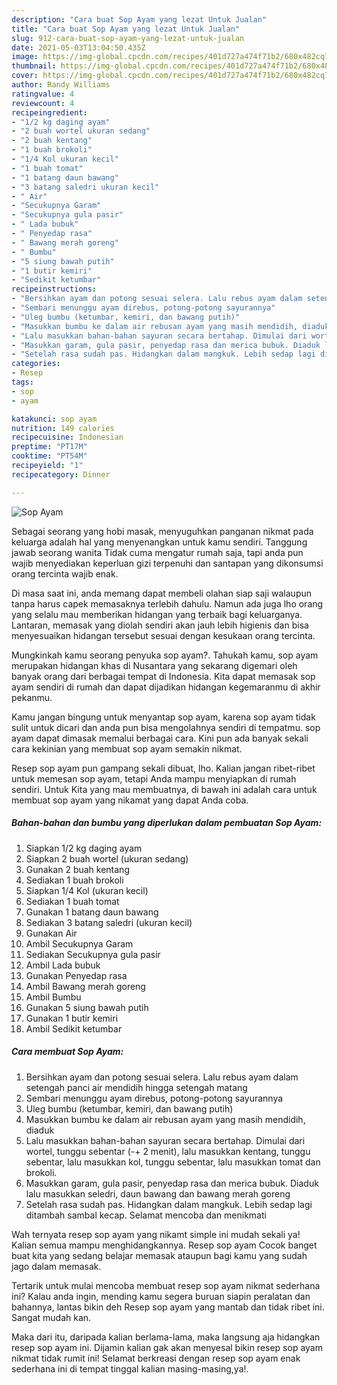 ```yaml
---
description: "Cara buat Sop Ayam yang lezat Untuk Jualan"
title: "Cara buat Sop Ayam yang lezat Untuk Jualan"
slug: 912-cara-buat-sop-ayam-yang-lezat-untuk-jualan
date: 2021-05-03T13:04:50.435Z
image: https://img-global.cpcdn.com/recipes/401d727a474f71b2/680x482cq70/sop-ayam-foto-resep-utama.jpg
thumbnail: https://img-global.cpcdn.com/recipes/401d727a474f71b2/680x482cq70/sop-ayam-foto-resep-utama.jpg
cover: https://img-global.cpcdn.com/recipes/401d727a474f71b2/680x482cq70/sop-ayam-foto-resep-utama.jpg
author: Randy Williams
ratingvalue: 4
reviewcount: 4
recipeingredient:
- "1/2 kg daging ayam"
- "2 buah wortel ukuran sedang"
- "2 buah kentang"
- "1 buah brokoli"
- "1/4 Kol ukuran kecil"
- "1 buah tomat"
- "1 batang daun bawang"
- "3 batang saledri ukuran kecil"
- " Air"
- "Secukupnya Garam"
- "Secukupnya gula pasir"
- " Lada bubuk"
- " Penyedap rasa"
- " Bawang merah goreng"
- " Bumbu"
- "5 siung bawah putih"
- "1 butir kemiri"
- "Sedikit ketumbar"
recipeinstructions:
- "Bersihkan ayam dan potong sesuai selera. Lalu rebus ayam dalam setengah panci air mendidih hingga setengah matang"
- "Sembari menunggu ayam direbus, potong-potong sayurannya"
- "Uleg bumbu (ketumbar, kemiri, dan bawang putih)"
- "Masukkan bumbu ke dalam air rebusan ayam yang masih mendidih, diaduk"
- "Lalu masukkan bahan-bahan sayuran secara bertahap. Dimulai dari wortel, tunggu sebentar (-+ 2 menit), lalu masukkan kentang, tunggu sebentar, lalu masukkan kol, tunggu sebentar, lalu masukkan tomat dan brokoli."
- "Masukkan garam, gula pasir, penyedap rasa dan merica bubuk. Diaduk lalu masukkan seledri, daun bawang dan bawang merah goreng"
- "Setelah rasa sudah pas. Hidangkan dalam mangkuk. Lebih sedap lagi ditambah sambal kecap. Selamat mencoba dan menikmati"
categories:
- Resep
tags:
- sop
- ayam

katakunci: sop ayam 
nutrition: 149 calories
recipecuisine: Indonesian
preptime: "PT17M"
cooktime: "PT54M"
recipeyield: "1"
recipecategory: Dinner

---
```



![Sop Ayam](https://img-global.cpcdn.com/recipes/401d727a474f71b2/680x482cq70/sop-ayam-foto-resep-utama.jpg)

Sebagai seorang yang hobi masak, menyuguhkan panganan nikmat pada keluarga adalah hal yang menyenangkan untuk kamu sendiri. Tanggung jawab seorang  wanita Tidak cuma mengatur rumah saja, tapi anda pun wajib menyediakan keperluan gizi terpenuhi dan santapan yang dikonsumsi orang tercinta wajib enak.

Di masa  saat ini, anda memang dapat membeli olahan siap saji walaupun tanpa harus capek memasaknya terlebih dahulu. Namun ada juga lho orang yang selalu mau memberikan hidangan yang terbaik bagi keluarganya. Lantaran, memasak yang diolah sendiri akan jauh lebih higienis dan bisa menyesuaikan hidangan tersebut sesuai dengan kesukaan orang tercinta. 



Mungkinkah kamu seorang penyuka sop ayam?. Tahukah kamu, sop ayam merupakan hidangan khas di Nusantara yang sekarang digemari oleh banyak orang dari berbagai tempat di Indonesia. Kita dapat memasak sop ayam sendiri di rumah dan dapat dijadikan hidangan kegemaranmu di akhir pekanmu.

Kamu jangan bingung untuk menyantap sop ayam, karena sop ayam tidak sulit untuk dicari dan anda pun bisa mengolahnya sendiri di tempatmu. sop ayam dapat dimasak memalui berbagai cara. Kini pun ada banyak sekali cara kekinian yang membuat sop ayam semakin nikmat.

Resep sop ayam pun gampang sekali dibuat, lho. Kalian jangan ribet-ribet untuk memesan sop ayam, tetapi Anda mampu menyiapkan di rumah sendiri. Untuk Kita yang mau membuatnya, di bawah ini adalah cara untuk membuat sop ayam yang nikamat yang dapat Anda coba.

<!--inarticleads1-->

##### Bahan-bahan dan bumbu yang diperlukan dalam pembuatan Sop Ayam:

1. Siapkan 1/2 kg daging ayam
1. Siapkan 2 buah wortel (ukuran sedang)
1. Gunakan 2 buah kentang
1. Sediakan 1 buah brokoli
1. Siapkan 1/4 Kol (ukuran kecil)
1. Sediakan 1 buah tomat
1. Gunakan 1 batang daun bawang
1. Sediakan 3 batang saledri (ukuran kecil)
1. Gunakan  Air
1. Ambil Secukupnya Garam
1. Sediakan Secukupnya gula pasir
1. Ambil  Lada bubuk
1. Gunakan  Penyedap rasa
1. Ambil  Bawang merah goreng
1. Ambil  Bumbu
1. Gunakan 5 siung bawah putih
1. Gunakan 1 butir kemiri
1. Ambil Sedikit ketumbar




<!--inarticleads2-->

##### Cara membuat Sop Ayam:

1. Bersihkan ayam dan potong sesuai selera. Lalu rebus ayam dalam setengah panci air mendidih hingga setengah matang
1. Sembari menunggu ayam direbus, potong-potong sayurannya
1. Uleg bumbu (ketumbar, kemiri, dan bawang putih)
1. Masukkan bumbu ke dalam air rebusan ayam yang masih mendidih, diaduk
1. Lalu masukkan bahan-bahan sayuran secara bertahap. Dimulai dari wortel, tunggu sebentar (-+ 2 menit), lalu masukkan kentang, tunggu sebentar, lalu masukkan kol, tunggu sebentar, lalu masukkan tomat dan brokoli.
1. Masukkan garam, gula pasir, penyedap rasa dan merica bubuk. Diaduk lalu masukkan seledri, daun bawang dan bawang merah goreng
1. Setelah rasa sudah pas. Hidangkan dalam mangkuk. Lebih sedap lagi ditambah sambal kecap. Selamat mencoba dan menikmati




Wah ternyata resep sop ayam yang nikamt simple ini mudah sekali ya! Kalian semua mampu menghidangkannya. Resep sop ayam Cocok banget buat kita yang sedang belajar memasak ataupun bagi kamu yang sudah jago dalam memasak.

Tertarik untuk mulai mencoba membuat resep sop ayam nikmat sederhana ini? Kalau anda ingin, mending kamu segera buruan siapin peralatan dan bahannya, lantas bikin deh Resep sop ayam yang mantab dan tidak ribet ini. Sangat mudah kan. 

Maka dari itu, daripada kalian berlama-lama, maka langsung aja hidangkan resep sop ayam ini. Dijamin kalian gak akan menyesal bikin resep sop ayam nikmat tidak rumit ini! Selamat berkreasi dengan resep sop ayam enak sederhana ini di tempat tinggal kalian masing-masing,ya!.

